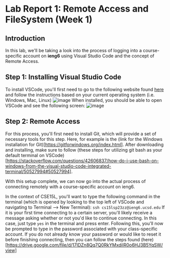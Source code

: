 # **Lab Report 1: Remote Access and FileSystem (Week 1)**
## **Introduction**
In this lab, we'll be taking a look into the process of logging into a course-specific account on **ieng6** using Visual Studio Code and the concept of Remote Access.

## **Step 1: Installing Visual Studio Code**
To install VSCode, you'll first need to go to the following website found [here](https://code.visualstudio.com/) and follow the instructions based on your current operating system (i.e. Windows, Mac, Linux) 
![image](https://user-images.githubusercontent.com/130011927/230754839-b0ef7857-425a-44a3-a573-8c6631daab65.png)
When installed, you should be able to open VSCode and see the following screen:
![image](https://user-images.githubusercontent.com/130011927/230754890-1fdd70f0-4f76-48b3-93a1-aacaf2953e9b.png)

## **Step 2: Remote Access**
For this process, you'll first need to install Git, which will provide a set of necessary tools for this step. 
Here, for example is the (link for the Windows installation for Git)[https://gitforwindows.org/index.html]. 
After downloading and installing, make sure to follow (these steps for utilizing git bash as your default terminal on VSCode)[https://stackoverflow.com/questions/42606837/how-do-i-use-bash-on-windows-from-the-visual-studio-code-integrated-terminal/50527994#50527994].

With this setup complete, we can now go into the actual process of connecting remotely with a course-specific account on ieng6.

In the context of CSE15L, you'll want to type the following command in the terminal (which is opened by looking to the top left of VSCode and navigating to Terminal --> New Terminal):
`ssh cs15lsp23zz@ieng6.ucsd.edu`
If it is your first time connecting to a certain server, you'll likely receive a message asking whether or not you'd like to continue connecting. In this case, just type `yes` in the terminal and press enter. 
Following this, you'll now be prompted to type in the password associated with your class-specific account. If you do not already know your password or would like to reset it before finishing connecting, then you can follow the steps found (here)[https://drive.google.com/file/d/17IDZn8Qq7Q0RkYMxdiIR0o6HJ3B5YqSW/view]

